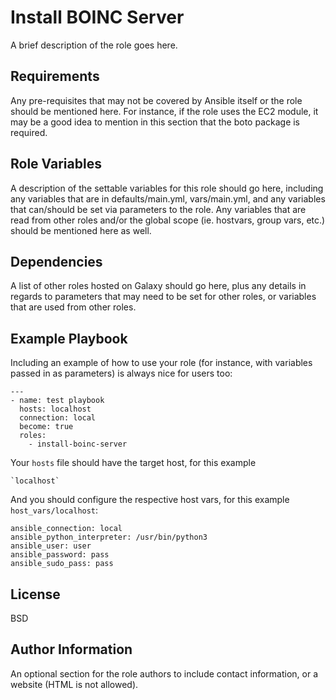 Install BOINC Server
=========

A brief description of the role goes here.

Requirements
------------

Any pre-requisites that may not be covered by Ansible itself or the role should be mentioned here. For instance, if the role uses the EC2 module, it may be a good idea to mention in this section that the boto package is required.

Role Variables
--------------

A description of the settable variables for this role should go here, including any variables that are in defaults/main.yml, vars/main.yml, and any variables that can/should be set via parameters to the role. Any variables that are read from other roles and/or the global scope (ie. hostvars, group vars, etc.) should be mentioned here as well.

Dependencies
------------

A list of other roles hosted on Galaxy should go here, plus any details in regards to parameters that may need to be set for other roles, or variables that are used from other roles.

Example Playbook
----------------

Including an example of how to use your role (for instance, with variables passed in as parameters) is always nice for users too:

    ---
    - name: test playbook
      hosts: localhost
      connection: local
      become: true
      roles:
        - install-boinc-server

Your `hosts` file should have the target host, for this example

    `localhost`

And you should configure the respective host vars, for this example `host_vars/localhost`:

    ansible_connection: local
    ansible_python_interpreter: /usr/bin/python3
    ansible_user: user
    ansible_password: pass
    ansible_sudo_pass: pass


License
-------

BSD

Author Information
------------------

An optional section for the role authors to include contact information, or a website (HTML is not allowed).
